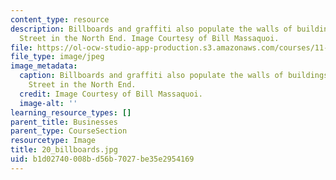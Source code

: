 ```yaml
---
content_type: resource
description: Billboards and graffiti also populate the walls of buildings along Main
  Street in the North End. Image Courtesy of Bill Massaquoi.
file: https://ol-ocw-studio-app-production.s3.amazonaws.com/courses/11-945-springfield-studio-fall-2005/b1d02740008bd56b7027be35e2954169_20_billboards.jpg
file_type: image/jpeg
image_metadata:
  caption: Billboards and graffiti also populate the walls of buildings along Main
    Street in the North End.
  credit: Image Courtesy of Bill Massaquoi.
  image-alt: ''
learning_resource_types: []
parent_title: Businesses
parent_type: CourseSection
resourcetype: Image
title: 20_billboards.jpg
uid: b1d02740-008b-d56b-7027-be35e2954169
---
```


